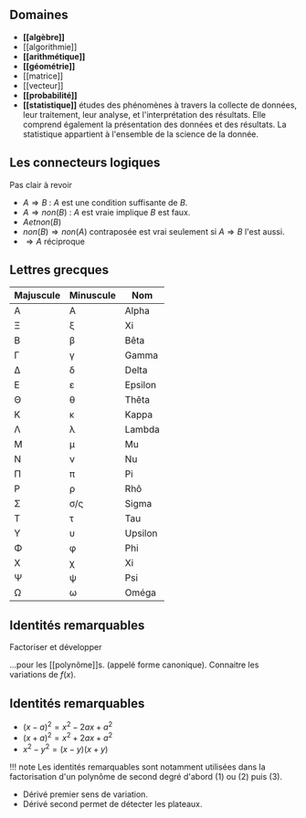 ## Domaines

* __[[algèbre]]__
* [[algorithmie]]
* __[[arithmétique]]__
* __[[géométrie]]__ 
* [[matrice]]
* [[vecteur]]
* __[[probabilité]]__
* __[[statistique]]__ études des phénomènes à travers la collecte de données, leur traitement, leur analyse, et l'interprétation des résultats. Elle comprend également la présentation des données et des résultats. La statistique appartient à l'ensemble de la science de la donnée.
## Les connecteurs logiques

Pas clair à revoir

* $A \Rightarrow B$ : $A$ est une condition suffisante de $B$.
* $A \Rightarrow non(B)$ : $A$ est vraie implique $B$ est faux.
* $A et non(B)$
* $non (B) \Rightarrow non(A)$ contraposée est vrai seulement si $A \Rightarrow B$ l'est aussi.
* $\Rightarrow A$ réciproque
## Lettres grecques

Majuscule	| Minuscule	| Nom 
----------------|---------------|---
Α 		| Α 	    	| Alpha
Ξ 		| ξ 		| Xi
Β 		| β 		| Bêta
Γ 		| γ 		| Gamma
Δ 		| δ 		| Delta
Ε 		| ε 		| Epsilon
Θ	 	| θ 		| Thêta
Κ 		| κ 		| Kappa
Λ 		| λ 		| Lambda 
Μ 		| μ 		| Mu    
Ν 		| ν 		| Nu  
Π 		| π 		| Pi
Ρ 		| ρ 		| Rhô
Σ 		| σ/ς 		| Sigma
Τ 		| τ 		| Tau
Υ 		| υ 		| Upsilon
Φ 		| φ 		| Phi
Χ 		| χ 		| Xi
Ψ 		| ψ 		| Psi
Ω 		| ω 		| Oméga
## Identités remarquables

Factoriser et développer

...pour les [[polynôme]]s. (appelé forme canonique).
Connaitre les variations de $f(x)$.
## Identités remarquables

* $(x - a)^2 = x^2 -2ax + a^2$
* $(x + a)^2 = x^2 +2ax + a^2$
* $x^2 - y^2 = (x - y)(x + y)$

!!! note
	Les identités remarquables sont notamment utilisées dans la factorisation d'un polynôme de second degré d'abord (1) ou (2) puis (3).

* Dérivé premier sens de variation.
* Dérivé second permet de détecter les plateaux.

